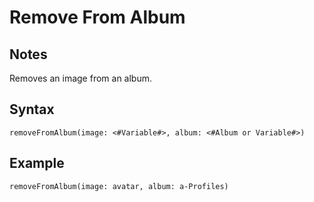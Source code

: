 # Remove From Album

## Notes
Removes an image from an album.

## Syntax

```
removeFromAlbum(image: <#Variable#>, album: <#Album or Variable#>)
```

## Example
```
removeFromAlbum(image: avatar, album: a-Profiles)
```